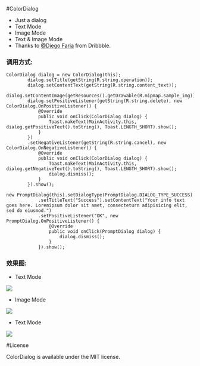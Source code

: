 #ColorDialog

* Just a dialog
* Text Mode
* Image Mode
* Text & Image Mode
* Thanks to [@Diego Faria](https://dribbble.com/shots/1626595-Feedback-dialogs-collection-FREE-PSD "Title") from Dribbble. 


### 调用方式:

<pre><code>ColorDialog dialog = new ColorDialog(this);
        dialog.setTitle(getString(R.string.operation));
        dialog.setContentText(getString(R.string.content_text));
        dialog.setContentImage(getResources().getDrawable(R.mipmap.sample_img));
        dialog.setPositiveListener(getString(R.string.delete), new ColorDialog.OnPositiveListener() {
            @Override
            public void onClick(ColorDialog dialog) {
                Toast.makeText(MainActivity.this, dialog.getPositiveText().toString(), Toast.LENGTH_SHORT).show();
            }
        })
        .setNegativeListener(getString(R.string.cancel), new ColorDialog.OnNegativeListener() {
            @Override
            public void onClick(ColorDialog dialog) {
                Toast.makeText(MainActivity.this, dialog.getNegativeText().toString(), Toast.LENGTH_SHORT).show();
                dialog.dismiss();
            }
        }).show();
</code></pre>

<pre><code>new PromptDialog(this).setDialogType(PromptDialog.DIALOG_TYPE_SUCCESS)
            .setTitleText("Success").setContentText("Your info text goes here. Loremipsum dolor sit amet, consecteturn adipisicing elit, sed do eiusmod.")
            .setPositiveListener("OK", new PromptDialog.OnPositiveListener() {
                @Override
                public void onClick(PromptDialog dialog) {
                    dialog.dismiss();
                }
            }).show();</code></pre>




### 效果图:
* Text Mode

![](https://github.com/andyxialm/ColorDialog/blob/master/art/Screenshot_text.png?raw=true)

* Image Mode

![](https://github.com/andyxialm/ColorDialog/blob/master/art/Screenshot_img.png?raw=true)

* Text Mode

![](https://github.com/andyxialm/ColorDialog/blob/master/art/Screenshot_imgtext.png?raw=true)


#License
<p>ColorDialog is available under the MIT license.</p>
